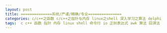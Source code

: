 ```yaml
---
layout: post
title: ==============系统/严谨/精确/专业===============
categories: c/c++之函数 c/c++之指针与内存 linux之shell 深入学习之算法 delphi之多线程 delphi之系统调用 delphi之基础语法 delphi之异常处理 软件质量之稳定性 delphi之指针与内存 delphi之函数 delphi之dll delphi之容器类 编程人生 delphi之面向对象 delphi之字符串 深入学习之编译原理 delphi之时间日期 delphi之精确使用api delphi之文件操作 软件质量之可配置 深入学习之操作系统 java之设计模式 java之面向对象 深入学习之面向对象 深入学习之设计模式 好资源之环境搭建 好资源之常见问题解决 数据库之sql  好资源之开发小纸条 linux之常用命令 delphi之应用程序框架 delphi之控件 好资源之开发神器 linux之基础 深入学习之网络原理 c/c++之预处理 c/c++之面向对象 软件质量之内存管理 深入学习之内存管理 软件质量之性能 c/c++之字符串 delphi之常见网络包解析 delphi之数据库编程 好资源之开源项目 项目管理之版本控制 好资源之学习资源 深入学习之数据库原理 python之基础 学习计划 开发总结 数据库之oracle c/c++之多线程 c/c++之dll 深入学习之多线程 项目管理之测试  python之网络爬虫 python之函数 python之学习笔记 python之函数式编程 python之web框架 python之web开发 python之多线程 python之网络编程 python之多进程 python之数据库 数据库之mysql delphi之流 delphi之多进程 金融证券知识 python之异常处理 python之动态类型 python之内存管理 delphi之消息机制 windows之消息机制 深入学习之数据结构 重学算法与数据结构 python之面向对象 java之内存管理 前端之html 重学html 前端之css 重学css 软件质量之开发规范 好资源之开发工具 delphi之数据库 数据库之sqlserver c/c++之精确使用api 软件质量之资源管理 python之测试 深入学习之文本处理 前端之JavaScript delphi之网络编程 c/c++之数据库 python之数据分析 深入学习之计算机组成原理 c/c++之多进程 linux之多进程 python之爬虫
tags:  c c++ 函数 指针 内存 linux shell 命令行 io 正则表达式 awk 算法 回溯法 排序 冒泡排序 delphi 集合 多线程 windows api 异常 异常处理 dll uses 枚举 数组 教程 博客 论坛 property 字符串 面向对象 oop 编译原理 类型转换 封装 重用 时间 日期 string ini 事件 互斥 信号 计时器 编译 链接 动态链接 静态链接 tthread freeonterminate java 设计模式 ubuntu 双系统 y470 lamp php apache mysql 显卡 jdk android ibus 数据库 sql 文件操作 文件搜索 命令搜索 字符串搜索 帮助命令 压缩 关机 重启 tedit tlable 挂载 vim 磁盘管理 格式化 用户 用户组 vcl synchronize 网络 预处理 宏 开发工具 make makefile gcc 构造 析构 tlist tobjectlist tstack tqueue new dispose getmen freemem 内存泄漏 文件 目录 format trim gdb 调试 函数指针 线程 tstringgrid xml stringreplace sharemem record 野指针 控件 ado oracle adoquery ora-00937 开源项目 编辑器 sublime github git 版本控制 google 编程人生 red-hat ifconfig ip firefox 浏览器 dpr application markdown 排版 oleinitialize coinitialize coinitializeex afxoleinit com ole foxpro dbf vfp 接口 jekyll python python2 python3 lisp ruby out FillChar 拷贝构造函数 学习 计划 总结 hint 内存管理 开发规范 测试 bde 学习计划 开发总结 源代码 爬虫 urllib urllib2 urlerror httperror cookie beautifulsoup 存储过程 plsql 弹出框 函数式编程 django flask web http html 服务器 框架 多线程同步 网络编程 tcp udp socket 多进程 操作系统 unix 流 文件流 内存流 互斥量 线程同步 集合竞价 连续竞价 席位 托管模式 指定模式 交易席位 主席位 持仓席位 股东 decorator 函数对象 动态类型 上下文管理器 闭包 垃圾回收机制 基金 开放式基金 ETF LOF 货币基金 黄金ETF 证券 IT 金融 大宗交易 新三板 股转 做市 港股通 公司行为 A股 B股 H股 N股 S股 ST股 PT股 权证 期权 期权合约 个股期权合约 做空 买空 卖空 消息机制 消息系统 tobject 类 对象 金融证券 股票 债券 句柄 数据结构 单链表 链表 双向链表 栈 队列 adoconnection 死锁 ora-00060 离散数学 哈希表 链式哈希表 ascii 字符编码 开地址哈希表 线程安全 finally 二叉树 树 二叉搜索树 搜索 AVL树 平衡 二叉平衡树 堆 最大值堆 最小值堆 优先级队列 TListView TListItem TListColumn TCheckBox TRadioButton 图 邻接表链表 插入排序 快速排序 归并排序 浮点数 整数 整数溢出 前端 css isp javascript 建站 视频 音频 媒体 UI 跨语言 Timer IDE VC++ 数据库原理 TComboBox SQLServer 共享内存 消息 memset strcpy strncpy 汉字 字符 数组越界 结构体 WinAPI Windows Linux 内存泄露 窗体 windbg 开发神器 procdump 数据库连接 网络爬虫 数据库会话 CPU 磁盘 IO 连接 左连接 右连接 内连接 全连接 交叉连接 DBF 二进制 证券市场 券商 交易所 金融衍生品 期货 指数 QDII 锁 Profiler 绑定变量 进程 dump WinDbg map 非法地址 网络原理 WireShark TCP 三次握手 IP UDP HTTP AQTime 性能 性能分析 函数调用 override inherited 继承 多态 汇编语言 寄存器 虚拟环境 virtualenv pip Pdb unittest 单元测试 pydoc Delphi配合VC++开发 导出函数 回调函数 ShareMem 文本处理 grep sed core GDB SIGSEGV 段错误 JavaScript JS Chrome CSS HTML vc++ 动态链接库 WS2_32.dll inet_pton 32位 64位 Indy IdTcpClient IdTcpSerever Unix fork 阻塞 非阻塞 Delphi网络编程 同步 异步 IdTcpServer ServerSocket ClientSocket tinyhttpd webbench 性能测试 vc proc 网络协议 路由器 交换机 以太网 WiFi 协议 规范 光纤 电缆 Socket C++对象内存模型 编译器 内存对齐 重载 覆盖 overload 虚函数表 虚函数表指针 拷贝 虚析构方法 运算符重载 浅拷贝 深拷贝 模板 RTTI type_info 字符数组 PChar 内存模型 经济 黄金 证券公司 投资银行 基金公司 银行 风控 清算 行情 报盘 投资系统 浅谈金融市场 投资 证监会 商业银行 中央银行 信誉 货币市场 银行间债券市场 一级市场 二级市场 资本市场 银行间 柜台交易系统 投资交易系统 基础金融工具 分级基金 互换 金融衍生工具 比较优势原理 数学 数学公式 逻辑 Delphi对象内存模型 VMT DMT debug 堆链表 windows7 汇编 DOSBox masm link edit 汇编基础学习 IDA PDB OllyDbg OD cdecl stdcall exe 自动化 程序质量 项目管理 抽象 输入 输出 耦合 内聚 解耦 excel COM FIX 数据包 应用层 会话层 编码 GBK 十进制 十六进制 UE 文件读写 大端 小端 结构体对齐 页 虚拟内存 VC VC6.0 页表寄存器 访问权限 物理内存 RAM GetSystemInfo Debug Release 资源管理器 BeautifulSoup Lxml MongoDB Ajax Cookie Session 登录 Firebug 浏览器渲染引擎 验证码 Scrapy NoSQL SQL XMLHttpRequest 源码研究 ScktComp 网络流 Homebrew 数据 数据科学 数据分析 mac pip3 Numpy matplotlib pandas csv 硬件 cpu 主频 指令 一级缓存 二级缓存 互斥锁 冯诺依曼瓶颈 SSD 寻址 Requests urllib3 开发者工具 curl session get post patch web.py 客户端 服务端 IOCP select kqueue epoll CRC32 IO多路复用 异步IO Proactor Reactor Singleton Facade ACE muduo GIL 元组 字典 并发 Queue Pipe 进程间通信 redis pipe UML 类图 函数调用树 re 词法分析 Dump 转储文件 用户态 内核态
---
```

